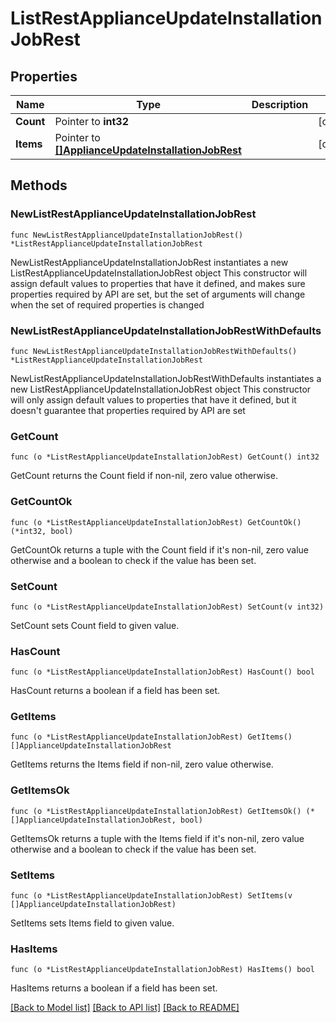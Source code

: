 # ListRestApplianceUpdateInstallationJobRest

## Properties

Name | Type | Description | Notes
------------ | ------------- | ------------- | -------------
**Count** | Pointer to **int32** |  | [optional] 
**Items** | Pointer to [**[]ApplianceUpdateInstallationJobRest**](ApplianceUpdateInstallationJobRest.md) |  | [optional] 

## Methods

### NewListRestApplianceUpdateInstallationJobRest

`func NewListRestApplianceUpdateInstallationJobRest() *ListRestApplianceUpdateInstallationJobRest`

NewListRestApplianceUpdateInstallationJobRest instantiates a new ListRestApplianceUpdateInstallationJobRest object
This constructor will assign default values to properties that have it defined,
and makes sure properties required by API are set, but the set of arguments
will change when the set of required properties is changed

### NewListRestApplianceUpdateInstallationJobRestWithDefaults

`func NewListRestApplianceUpdateInstallationJobRestWithDefaults() *ListRestApplianceUpdateInstallationJobRest`

NewListRestApplianceUpdateInstallationJobRestWithDefaults instantiates a new ListRestApplianceUpdateInstallationJobRest object
This constructor will only assign default values to properties that have it defined,
but it doesn't guarantee that properties required by API are set

### GetCount

`func (o *ListRestApplianceUpdateInstallationJobRest) GetCount() int32`

GetCount returns the Count field if non-nil, zero value otherwise.

### GetCountOk

`func (o *ListRestApplianceUpdateInstallationJobRest) GetCountOk() (*int32, bool)`

GetCountOk returns a tuple with the Count field if it's non-nil, zero value otherwise
and a boolean to check if the value has been set.

### SetCount

`func (o *ListRestApplianceUpdateInstallationJobRest) SetCount(v int32)`

SetCount sets Count field to given value.

### HasCount

`func (o *ListRestApplianceUpdateInstallationJobRest) HasCount() bool`

HasCount returns a boolean if a field has been set.

### GetItems

`func (o *ListRestApplianceUpdateInstallationJobRest) GetItems() []ApplianceUpdateInstallationJobRest`

GetItems returns the Items field if non-nil, zero value otherwise.

### GetItemsOk

`func (o *ListRestApplianceUpdateInstallationJobRest) GetItemsOk() (*[]ApplianceUpdateInstallationJobRest, bool)`

GetItemsOk returns a tuple with the Items field if it's non-nil, zero value otherwise
and a boolean to check if the value has been set.

### SetItems

`func (o *ListRestApplianceUpdateInstallationJobRest) SetItems(v []ApplianceUpdateInstallationJobRest)`

SetItems sets Items field to given value.

### HasItems

`func (o *ListRestApplianceUpdateInstallationJobRest) HasItems() bool`

HasItems returns a boolean if a field has been set.


[[Back to Model list]](../README.md#documentation-for-models) [[Back to API list]](../README.md#documentation-for-api-endpoints) [[Back to README]](../README.md)


